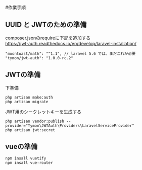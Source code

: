 #作業手順

## UUID と JWTのための準備
composer.jsonのrequireに下記を追加する  
https://jwt-auth.readthedocs.io/en/develop/laravel-installation/
```$xslt
"moontoast/math": "^1.1", // laravel 5.6 では、まだこれが必要
"tymon/jwt-auth": "1.0.0-rc.2"
```

## JWTの準備
下準備
```$xslt
php artisan make:auth
php artisan migrate
```
JWT用のシークレットキーを生成する
```$xslt
php artisan vendor:publish --provider="Tymon\JWTAuth\Providers\LaravelServiceProvider"
php artisan jwt:secret
```

## vueの準備
```$xslt
npm insall vuetify
npm insall vue-router
```